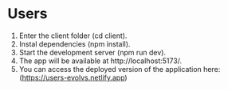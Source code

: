 # Users

1. Enter the client folder (cd client).
2. Instal dependencies (npm install).
3. Start the development server (npm run dev).
4. The app will be available at http://localhost:5173/.
5. You can access the deployed version of the application here: (https://users-evolvs.netlify.app)
